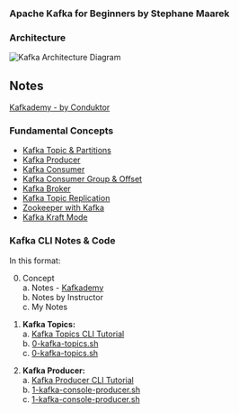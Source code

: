### Apache Kafka for Beginners by Stephane Maarek

### Architecture

![Kafka Architecture Diagram](https://external-content.duckduckgo.com/iu/?u=https%3A%2F%2Fdaxg39y63pxwu.cloudfront.net%2Fimages%2Fblog%2Fapache-kafka-architecture-%2Fimage_589142173211625734253276.png&f=1&nofb=1&ipt=77ee664050be85a4fea1eb2cd66c2c6f1281eb9d45aeb8f53a68caf6b8213ce2)

## Notes

[Kafkademy - by Conduktor](https://learn.conduktor.io/kafka/what-is-apache-kafka/)

### Fundamental Concepts

- [Kafka Topic & Partitions](https://learn.conduktor.io/kafka/kafka-topics/)
- [Kafka Producer](https://learn.conduktor.io/kafka/kafka-producers/)
- [Kafka Consumer](https://learn.conduktor.io/kafka/kafka-consumers/)
- [Kafka Consumer Group & Offset](https://learn.conduktor.io/kafka/kafka-consumer-groups-and-consumer-offsets/)
- [Kafka Broker](https://learn.conduktor.io/kafka/kafka-brokers/)
- [Kafka Topic Replication](https://learn.conduktor.io/kafka/kafka-topic-replication/)
- [Zookeeper with Kafka](https://learn.conduktor.io/kafka/zookeeper-with-kafka/)
- [Kafka Kraft Mode](https://learn.conduktor.io/kafka/kafka-kraft-mode/)

### Kafka CLI Notes & Code

In this format:

0. Concept  
   a. Notes - [Kafkademy](https://learn.conduktor.io/kafka/)  
   b. Notes by Instructor  
   c. My Notes

1. **Kafka Topics:**  
   a. [Kafka Topics CLI Tutorial](https://learn.conduktor.io/kafka/kafka-topics-cli-tutorial/)  
   b. [0-kafka-topics.sh](./__course_recourses/code/1-kafka-cli/0-kafka-topics.sh)  
   c. [0-kafka-topics.sh](./__notes/0-kafka-topics.sh)

2. **Kafka Producer:**  
   a. [Kafka Producer CLI Tutorial](https://learn.conduktor.io/kafka/kafka-producer-cli-tutorial/)  
   b. [1-kafka-console-producer.sh](./__course_recourses/code/1-kafka-cli/1-kafka-console-producer.sh)  
   c. [1-kafka-console-producer.sh](./__notes/1-kafka-console-producer.sh)
